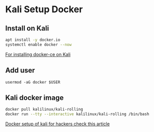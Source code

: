 # Kali Setup Docker 

## Install on Kali
```bash
apt install -y docker.io
systemctl enable docker --now
```

[For installing docker-ce on Kali](https://www.kali.org/docs/containers/installing-docker-on-kali/)

## Add user
```bashg
usermod -aG docker $USER
````

## Kali docker image 
```bash
docker pull kalilinux/kali-rolling
docker run --tty --interactive kalilinux/kali-rolling /bin/bash
```

[Docker setup of kali  for hackers check this article](https://www.pentestpartners.com/security-blog/docker-for-hackers-a-pen-testers-guide/)